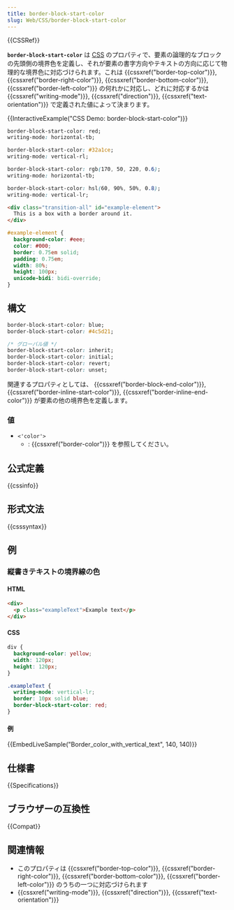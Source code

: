 ```yaml
---
title: border-block-start-color
slug: Web/CSS/border-block-start-color
---
```


{{CSSRef}}

**`border-block-start-color`** は [CSS](/ja/docs/Web/CSS) のプロパティで、要素の論理的なブロックの先頭側の境界色を定義し、それが要素の書字方向やテキストの方向に応じて物理的な境界色に対応づけられます。これは {{cssxref("border-top-color")}}, {{cssxref("border-right-color")}}, {{cssxref("border-bottom-color")}}, {{cssxref("border-left-color")}} の何れかに対応し、どれに対応するかは {{cssxref("writing-mode")}}, {{cssxref("direction")}}, {{cssxref("text-orientation")}} で定義された値によって決まります。

{{InteractiveExample("CSS Demo: border-block-start-color")}}

```css interactive-example-choice
border-block-start-color: red;
writing-mode: horizontal-tb;
```

```css interactive-example-choice
border-block-start-color: #32a1ce;
writing-mode: vertical-rl;
```

```css interactive-example-choice
border-block-start-color: rgb(170, 50, 220, 0.6);
writing-mode: horizontal-tb;
```

```css interactive-example-choice
border-block-start-color: hsl(60, 90%, 50%, 0.8);
writing-mode: vertical-lr;
```

```html interactive-example
<div class="transition-all" id="example-element">
  This is a box with a border around it.
</div>
```

```css interactive-example
#example-element {
  background-color: #eee;
  color: #000;
  border: 0.75em solid;
  padding: 0.75em;
  width: 80%;
  height: 100px;
  unicode-bidi: bidi-override;
}
```

## 構文

```css
border-block-start-color: blue;
border-block-start-color: #4c5d21;

/* グローバル値 */
border-block-start-color: inherit;
border-block-start-color: initial;
border-block-start-color: revert;
border-block-start-color: unset;
```

関連するプロパティとしては、 {{cssxref("border-block-end-color")}}, {{cssxref("border-inline-start-color")}}, {{cssxref("border-inline-end-color")}} が要素の他の境界色を定義します。

### 値

- `<'color'>`
  - : {{cssxref("border-color")}} を参照してください。

## 公式定義

{{cssinfo}}

## 形式文法

{{csssyntax}}

## 例

<h3 id="Border_color_with_vertical_text">縦書きテキストの境界線の色</h3>

#### HTML

```html
<div>
  <p class="exampleText">Example text</p>
</div>
```

#### CSS

```css
div {
  background-color: yellow;
  width: 120px;
  height: 120px;
}

.exampleText {
  writing-mode: vertical-lr;
  border: 10px solid blue;
  border-block-start-color: red;
}
```

#### 例

{{EmbedLiveSample("Border_color_with_vertical_text", 140, 140)}}

## 仕様書

{{Specifications}}

## ブラウザーの互換性

{{Compat}}

## 関連情報

- このプロパティは {{cssxref("border-top-color")}}, {{cssxref("border-right-color")}}, {{cssxref("border-bottom-color")}}, {{cssxref("border-left-color")}} のうちの一つに対応づけられます
- {{cssxref("writing-mode")}}, {{cssxref("direction")}}, {{cssxref("text-orientation")}}
